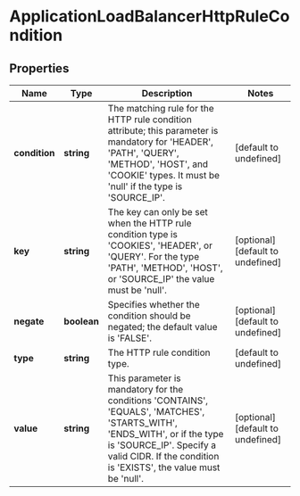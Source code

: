# ApplicationLoadBalancerHttpRuleCondition

## Properties
| Name | Type | Description | Notes |
| ------------ | ------------- | ------------- | ------------- |
| **condition** | **string** | The matching rule for the HTTP rule condition attribute; this parameter is mandatory for \'HEADER\', \'PATH\', \'QUERY\', \'METHOD\', \'HOST\', and \'COOKIE\' types. It must be \'null\' if the type is \'SOURCE_IP\'. | [default to undefined] |
| **key** | **string** | The key can only be set when the HTTP rule condition type is \'COOKIES\', \'HEADER\', or \'QUERY\'. For the type \'PATH\', \'METHOD\', \'HOST\', or \'SOURCE_IP\' the value must be \'null\'. | [optional] [default to undefined] |
| **negate** | **boolean** | Specifies whether the condition should be negated; the default value is \'FALSE\'. | [optional] [default to undefined] |
| **type** | **string** | The HTTP rule condition type. | [default to undefined] |
| **value** | **string** | This parameter is mandatory for the conditions \'CONTAINS\', \'EQUALS\', \'MATCHES\', \'STARTS_WITH\', \'ENDS_WITH\', or if the type is \'SOURCE_IP\'. Specify a valid CIDR. If the condition is \'EXISTS\', the value must be \'null\'. | [optional] [default to undefined] |


